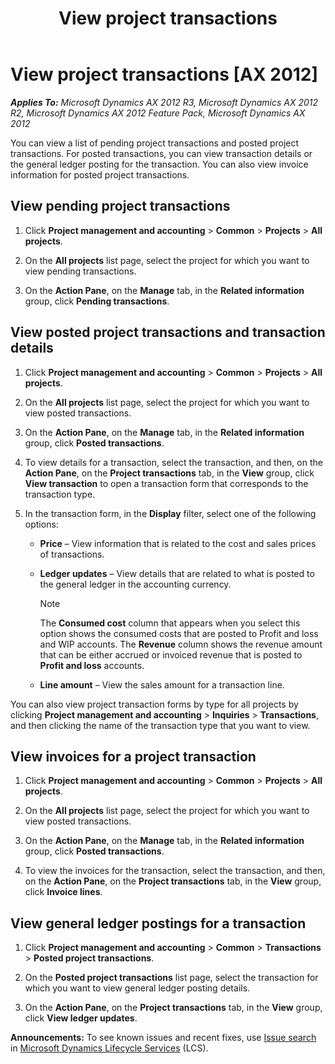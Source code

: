 ﻿---
title: View project transactions
TOCTitle: View project transactions
ms:assetid: 13bfa0ea-5349-4e9b-9e12-8e4cbadcfee4
ms:mtpsurl: https://technet.microsoft.com/en-us/library/Hh450750(v=AX.60)
ms:contentKeyID: 36966697
ms.date: 04/18/2014
mtps_version: v=AX.60
f1_keywords:
- project transactions
---

# View project transactions [AX 2012]


_**Applies To:** Microsoft Dynamics AX 2012 R3, Microsoft Dynamics AX 2012 R2, Microsoft Dynamics AX 2012 Feature Pack, Microsoft Dynamics AX 2012_

You can view a list of pending project transactions and posted project transactions. For posted transactions, you can view transaction details or the general ledger posting for the transaction. You can also view invoice information for posted project transactions.

## View pending project transactions

1.  Click **Project management and accounting** \> **Common** \> **Projects** \> **All projects**.

2.  On the **All projects** list page, select the project for which you want to view pending transactions.

3.  On the **Action Pane**, on the **Manage** tab, in the **Related information** group, click **Pending transactions**.

## View posted project transactions and transaction details

1.  Click **Project management and accounting** \> **Common** \> **Projects** \> **All projects**.

2.  On the **All projects** list page, select the project for which you want to view posted transactions.

3.  On the **Action Pane**, on the **Manage** tab, in the **Related information** group, click **Posted transactions**.

4.  To view details for a transaction, select the transaction, and then, on the **Action Pane**, on the **Project transactions** tab, in the **View** group, click **View transaction** to open a transaction form that corresponds to the transaction type.

5.  In the transaction form, in the **Display** filter, select one of the following options:
    
      - **Price** – View information that is related to the cost and sales prices of transactions.
    
      - **Ledger updates** – View details that are related to what is posted to the general ledger in the accounting currency.
        

        > [!NOTE]
        > <P>The <STRONG>Consumed cost</STRONG> column that appears when you select this option shows the consumed costs that are posted to Profit and loss and WIP&nbsp;accounts. The <STRONG>Revenue</STRONG> column shows the revenue amount that can be either accrued or invoiced revenue that is posted to <STRONG>Profit and loss</STRONG>&nbsp;accounts.</P>

    
      - **Line amount** – View the sales amount for a transaction line.

You can also view project transaction forms by type for all projects by clicking **Project management and accounting** \> **Inquiries** \> **Transactions**, and then clicking the name of the transaction type that you want to view.

## View invoices for a project transaction

1.  Click **Project management and accounting** \> **Common** \> **Projects** \> **All projects**.

2.  On the **All projects** list page, select the project for which you want to view posted transactions.

3.  On the **Action Pane**, on the **Manage** tab, in the **Related information** group, click **Posted transactions**.

4.  To view the invoices for the transaction, select the transaction, and then, on the **Action Pane**, on the **Project transactions** tab, in the **View** group, click **Invoice lines**.

## View general ledger postings for a transaction

1.  Click **Project management and accounting** \> **Common** \> **Transactions** \> **Posted project transactions**.

2.  On the **Posted project transactions** list page, select the transaction for which you want to view general ledger posting details.

3.  On the **Action Pane**, on the **Project transactions** tab, in the **View** group, click **View ledger updates**.

  
**Announcements:** To see known issues and recent fixes, use [Issue search](http://go.microsoft.com/fwlink/?linkid=389258) in [Microsoft Dynamics Lifecycle Services](http://go.microsoft.com/fwlink/?linkid=306505) (LCS).

